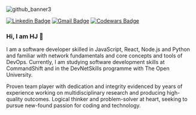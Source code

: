 <!-- ![LinkedIn_banner_2](https://user-images.githubusercontent.com/12242598/227998737-c409dd76-0e89-4825-be01-59d3025ead99.png) -->
![github_banner3](https://user-images.githubusercontent.com/12242598/228023900-ad7e61c6-b328-4069-af83-3e3d4810b17c.png)

[![Linkedin Badge](https://img.shields.io/badge/-hj--kang07-blue?style=flat&logo=Linkedin&logoColor=white&link=https://www.linkedin.com/in/hj-kang07/)](https://www.linkedin.com/in/hj-kang07/)
[![Gmail Badge](https://img.shields.io/badge/-hkang07-c14438?style=flat&logo=Gmail&logoColor=white&link=mailto:hkang07@gmail.com)](mailto:hkang07@gmail.com)
[![Codewars Badge](https://www.codewars.com/users/HJ%20Kang/badges/small)](https://www.codewars.com/users/HJ%20Kang)


### Hi, I am HJ 👋

I am a software developer skilled in JavaScript, React, Node.js and Python and familiar with network fundamentals and core concepts and tools of DevOps. Currently, I am studying software development skills at CommandShift and in the DevNetSkills programme with The Open University. 

Proven team player with dedication and integrity evidenced by years of experience working on multidisciplinary research and producing high-quality outcomes. Logical thinker and problem-solver at heart, seeking to pursue new-found passion for coding and technology.
